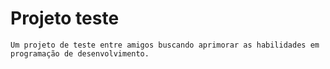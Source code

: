 # Projeto teste 

    Um projeto de teste entre amigos buscando aprimorar as habilidades em programação de desenvolvimento.